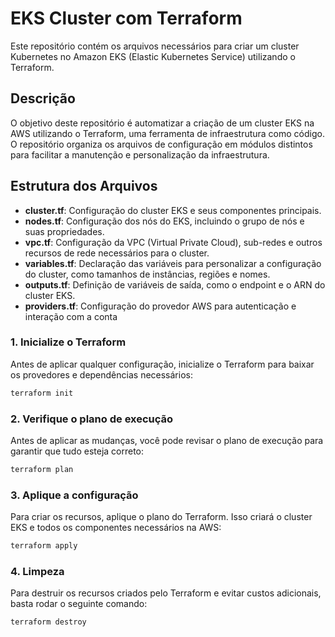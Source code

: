 # EKS Cluster com Terraform

Este repositório contém os arquivos necessários para criar um cluster Kubernetes no Amazon EKS (Elastic Kubernetes Service) utilizando o Terraform.

## Descrição

O objetivo deste repositório é automatizar a criação de um cluster EKS na AWS utilizando o Terraform, uma ferramenta de infraestrutura como código. O repositório organiza os arquivos de configuração em módulos distintos para facilitar a manutenção e personalização da infraestrutura.

## Estrutura dos Arquivos

- **cluster.tf**: Configuração do cluster EKS e seus componentes principais.
- **nodes.tf**: Configuração dos nós do EKS, incluindo o grupo de nós e suas propriedades.
- **vpc.tf**: Configuração da VPC (Virtual Private Cloud), sub-redes e outros recursos de rede necessários para o cluster.
- **variables.tf**: Declaração das variáveis para personalizar a configuração do cluster, como tamanhos de instâncias, regiões e nomes.
- **outputs.tf**: Definição de variáveis de saída, como o endpoint e o ARN do cluster EKS.
- **providers.tf**: Configuração do provedor AWS para autenticação e interação com a conta 


### 1. Inicialize o Terraform

Antes de aplicar qualquer configuração, inicialize o Terraform para baixar os provedores e dependências necessários:

```bash
terraform init
```

### 2. Verifique o plano de execução

Antes de aplicar as mudanças, você pode revisar o plano de execução para garantir que tudo esteja correto:

```bash
terraform plan
```

### 3. Aplique a configuração

Para criar os recursos, aplique o plano do Terraform. Isso criará o cluster EKS e todos os componentes necessários na AWS:

```bash
terraform apply
```

### 4. Limpeza

Para destruir os recursos criados pelo Terraform e evitar custos adicionais, basta rodar o seguinte comando:

```bash
terraform destroy
```